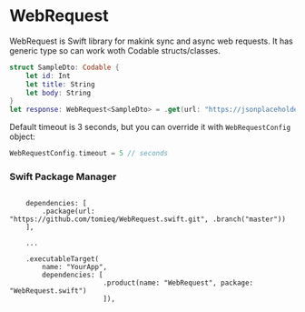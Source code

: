 # WebRequest

WebRequest is Swift library for makink sync and async web requests. It has generic type so can work woth Codable structs/classes.

```swift
struct SampleDto: Codable {
    let id: Int
    let title: String
    let body: String
}
let response: WebRequest<SampleDto> = .get(url: "https://jsonplaceholder.typicode.com/todos/1")
```

Default timeout is 3 seconds, but you can override it with `WebRequestConfig` object:
```swift
WebRequestConfig.timeout = 5 // seconds
```

### Swift Package Manager
```
    
    dependencies: [
        .package(url: "https://github.com/tomieq/WebRequest.swift.git", .branch("master"))
    ],
    
    ...
    
    .executableTarget(
        name: "YourApp",
        dependencies: [
                       .product(name: "WebRequest", package: "WebRequest.swift")
                       ]),
```
